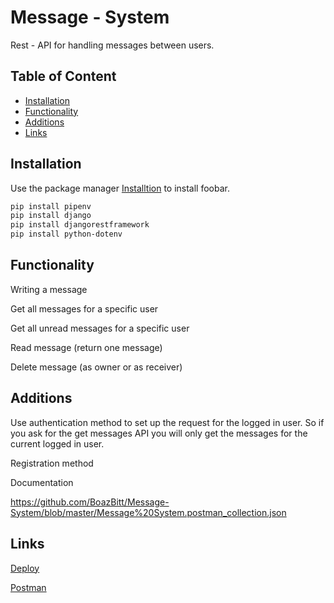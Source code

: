 
# Message - System 

Rest - API for handling messages between users.
## Table of Content
* [Installation](#Installation)
* [Functionality](#functionality)
* [Additions](#Additions)
* [Links](#Links)

## Installation

Use the package manager [Installtion](https://github.com/BoazBitt/Message-System/blob/master/requirements.txt) to install foobar.

```bash
pip install pipenv
pip install django
pip install djangorestframework
pip install python-dotenv

```

## Functionality

Writing a message

Get all messages for a specific user

Get all unread messages for a specific user

Read message (return one message)

Delete message (as owner or as receiver)

## Additions
 Use authentication method to set up the request for the logged in user. So if you ask for the get messages API you will only get the messages for the current logged in user.

Registration method

Documentation 



https://github.com/BoazBitt/Message-System/blob/master/Message%20System.postman_collection.json

## Links
[Deploy](https://boaz2119.pythonanywhere.com/)

[Postman](https://github.com/BoazBitt/Message-System/blob/master/Message%20System.postman_collection.json)
